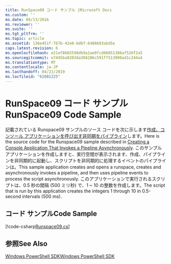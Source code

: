 ```yaml
---
title: RunSpace09 コード サンプル |Microsoft Docs
ms.custom: ''
ms.date: 09/13/2016
ms.reviewer: ''
ms.suite: ''
ms.tgt_pltfrm: ''
ms.topic: article
ms.assetid: 136e451f-767b-42e0-bd6f-6486693abd5e
caps.latest.revision: 6
ms.openlocfilehash: e21ef8685598db9a1ae0fcd86051386af526f2a5
ms.sourcegitcommit: e7445ba8203da304286c591ff513900ad1c244a4
ms.translationtype: MT
ms.contentlocale: ja-JP
ms.lasthandoff: 04/23/2019
ms.locfileid: "62081225"
---
```

# <a name="runspace09-code-sample"></a><span data-ttu-id="898ea-102">RunSpace09 コード サンプル</span><span class="sxs-lookup"><span data-stu-id="898ea-102">RunSpace09 Code Sample</span></span>

<span data-ttu-id="898ea-103">記載されている Runspace09 サンプルのソース コードを次に示します[作成、コンソール アプリケーションを呼び出す非同期をパイプライン](http://msdn.microsoft.com/en-us/198c1c94-2a06-457e-93ce-c0d910618e47)します。</span><span class="sxs-lookup"><span data-stu-id="898ea-103">Here is the source code for the Runspace09 sample described in [Creating a Console Application That Invokes a Pipeline Asynchronously](http://msdn.microsoft.com/en-us/198c1c94-2a06-457e-93ce-c0d910618e47).</span></span> <span data-ttu-id="898ea-104">このサンプル アプリケーションを作成しますと、実行空間が表示されます、作成、パイプラインを非同期的に起動し、スクリプトを非同期的に処理するイベントのパイプラインは。</span><span class="sxs-lookup"><span data-stu-id="898ea-104">This sample application creates and opens a runspace, creates and asynchronously invokes a pipeline, and then uses pipeline events to process the script asynchronously.</span></span> <span data-ttu-id="898ea-105">このアプリケーションで実行されるスクリプトは、0.5 秒の間隔 (500 ミリ秒) で、1 ~ 10 の整数を作成します。</span><span class="sxs-lookup"><span data-stu-id="898ea-105">The script that is run by this application creates the integers 1 through 10 in 0.5-second intervals (500 ms).</span></span>

## <a name="code-sample"></a><span data-ttu-id="898ea-106">コード サンプル</span><span class="sxs-lookup"><span data-stu-id="898ea-106">Code Sample</span></span>

[!code-csharp[Runspace09.cs](../../powershell-sdk-samples/SDK-2.0/csharp/Runspace09/Runspace09.cs#L11-L113 "Runspace09.cs")]

## <a name="see-also"></a><span data-ttu-id="898ea-107">参照</span><span class="sxs-lookup"><span data-stu-id="898ea-107">See Also</span></span>

[<span data-ttu-id="898ea-108">Windows PowerShell SDK</span><span class="sxs-lookup"><span data-stu-id="898ea-108">Windows PowerShell SDK</span></span>](../windows-powershell-reference.md)